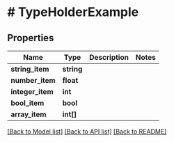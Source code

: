 # # TypeHolderExample

## Properties

Name | Type | Description | Notes
------------ | ------------- | ------------- | -------------
**string_item** | **string** |  | 
**number_item** | **float** |  | 
**integer_item** | **int** |  | 
**bool_item** | **bool** |  | 
**array_item** | **int[]** |  | 

[[Back to Model list]](../../README.md#documentation-for-models) [[Back to API list]](../../README.md#documentation-for-api-endpoints) [[Back to README]](../../README.md)


